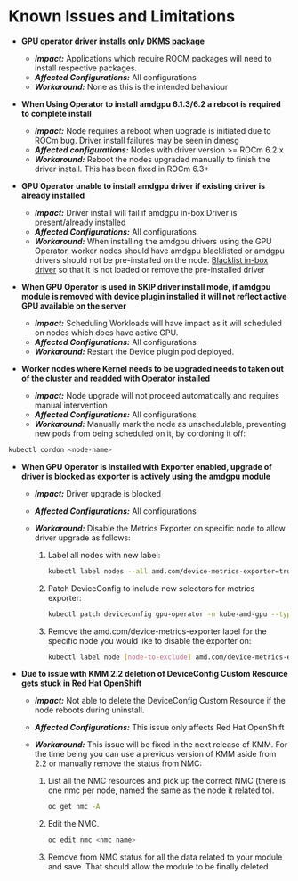 # Known Issues and Limitations

- **GPU operator driver installs only DKMS package**
  - *****Impact:***** Applications which require ROCM packages will need to install respective packages.
  - ***Affected Configurations:*** All configurations
  - ***Workaround:*** None as this is the intended behaviour

- **When Using Operator to install amdgpu 6.1.3/6.2 a reboot is required to complete install**
  - ***Impact:*** Node requires a reboot when upgrade is initiated due to ROCm bug. Driver install failures may be seen in dmesg
  - ***Affected configurations:*** Nodes with driver version >= ROCm 6.2.x
  - ***Workaround:*** Reboot the nodes upgraded manually to finish the driver install. This has been fixed in ROCm 6.3+

- **GPU Operator unable to install amdgpu driver if existing driver is already installed**
  - ***Impact:*** Driver install will fail if amdgpu in-box Driver is present/already installed
  - ***Affected Configurations:*** All configurations
  - ***Workaround:*** When installing the amdgpu drivers using the GPU Operator, worker nodes should have amdgpu blacklisted or amdgpu drivers should not be pre-installed on the node. [Blacklist in-box driver](https://instinct.docs.amd.com/projects/gpu-operator/en/latest/drivers/installation.html#blacklist-inbox-driver) so that it is not loaded or remove the pre-installed driver
  
- **When GPU Operator is used in SKIP driver install mode, if amdgpu module is removed with device plugin installed it will not reflect active GPU available on the server**
  - ***Impact:*** Scheduling Workloads will have impact as it will scheduled on nodes which does have active GPU.
  - ***Affected Configurations:*** All configurations
  - ***Workaround:*** Restart the Device plugin pod deployed.

- **Worker nodes where Kernel needs to be upgraded needs to taken out of the cluster and readded with Operator installed**
  - ***Impact:*** Node upgrade will not proceed automatically and requires manual intervention
  - ***Affected Configurations:*** All configurations
  - ***Workaround:*** Manually mark the node as unschedulable, preventing new pods from being scheduled on it, by cordoning it off:

```bash
kubectl cordon <node-name>
```

- **When GPU Operator is installed with Exporter enabled, upgrade of driver is blocked as exporter is actively using the amdgpu module**
  - ***Impact:*** Driver upgrade is blocked
  - ***Affected Configurations:*** All configurations
  - ***Workaround:*** Disable the Metrics Exporter on specific node to allow driver upgrade as follows:

    1. Label all nodes with new label:

       ```bash
       kubectl label nodes --all amd.com/device-metrics-exporter=true
       ```

    2. Patch DeviceConfig to include new selectors for metrics exporter:

        ```bash
        kubectl patch deviceconfig gpu-operator -n kube-amd-gpu --type='merge' -p {"spec":{"metricsExporter":{"selector":{"feature.node.kubernetes.io/amd-gpu":"true","amd.com/device-metrics-exporter":"true"}}}}'
        ```
  
    3. Remove the amd.com/device-metrics-exporter label for the specific node you would like to disable the exporter on:

        ```bash
        kubectl label node [node-to-exclude] amd.com/device-metrics-exporter-
        ```

- **Due to issue with KMM 2.2 deletion of DeviceConfig Custom Resource gets stuck in Red Hat OpenShift**
  - ***Impact:*** Not able to delete the DeviceConfig Custom Resource if the node reboots during uninstall.
  - ***Affected Configurations:*** This issue only affects Red Hat OpenShift
  - ***Workaround:*** This issue will be fixed in the next release of KMM. For the time being you can use a previous version of KMM aside from 2.2 or manually remove the status from NMC:

    1. List all the NMC resources and pick up the correct NMC (there is one nmc per node, named the same as the node it related to).

        ```bash
        oc get nmc -A
        ```

    2. Edit the NMC.

        ```bash
        oc edit nmc <nmc name>
        ```

    3. Remove from NMC status for all the data related to your module and save. That should allow the module to be finally deleted.
